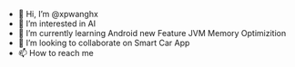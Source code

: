 - 👋 Hi, I’m @xpwanghx
- 👀 I’m interested in AI
- 🌱 I’m currently learning Android new Feature JVM Memory Optimizition
- 💞️ I’m looking to collaborate on Smart Car App 
- 📫 How to reach me 

<!---
xpwanghx/xpwanghx is a ✨ special ✨ repository because its `README.md` (this file) appears on your GitHub profile.
You can click the Preview link to take a look at your changes.
--->
